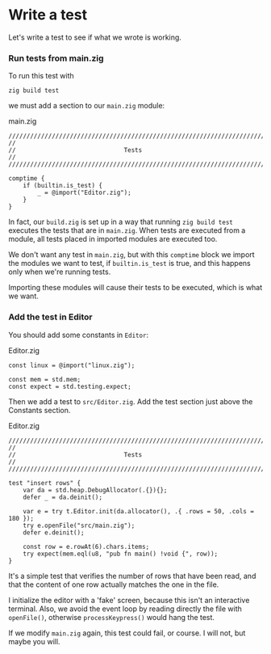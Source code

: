 # Write a test

Let's write a test to see if what we wrote is working.

### Run tests from main.zig

To run this test with

    zig build test

we must add a section to our `main.zig` module:

<div class="code-title">main.zig</div>

```zig
///////////////////////////////////////////////////////////////////////////////
//
//                              Tests
//
///////////////////////////////////////////////////////////////////////////////

comptime {
    if (builtin.is_test) {
        _ = @import("Editor.zig");
    }
}
```

In fact, our `build.zig` is set up in a way that running `zig build test`
executes the tests that are in `main.zig`. When tests are executed from
a module, all tests placed in imported modules are executed too.

We don't want any test in `main.zig`, but with this `comptime` block we import
the modules we want to test, if `builtin.is_test` is true, and this happens
only when we're running tests.

Importing these modules will cause their tests to be executed, which is what we
want.

### Add the test in Editor

You should add some constants in `Editor`:

<div class="code-title">Editor.zig</div>

```zig
const linux = @import("linux.zig");

const mem = std.mem;
const expect = std.testing.expect;
```

Then we add a test to `src/Editor.zig`. Add the test section just above the
Constants section.

<div class="code-title">Editor.zig</div>

```zig
///////////////////////////////////////////////////////////////////////////////
//
//                              Tests
//
///////////////////////////////////////////////////////////////////////////////

test "insert rows" {
    var da = std.heap.DebugAllocator(.{}){};
    defer _ = da.deinit();

    var e = try t.Editor.init(da.allocator(), .{ .rows = 50, .cols = 180 });
    try e.openFile("src/main.zig");
    defer e.deinit();

    const row = e.rowAt(6).chars.items;
    try expect(mem.eql(u8, "pub fn main() !void {", row));
}
```

It's a simple test that verifies the number of rows that have been read, and
that the content of one row actually matches the one in the file.

I initialize the editor with a 'fake' screen, because this isn't an interactive
terminal. Also, we avoid the event loop by reading directly the file with
`openFile()`, otherwise `processKeypress()` would hang the test.

If we modify `main.zig` again, this test could fail, or course. I will not, but
maybe you will.
